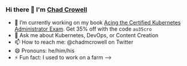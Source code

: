 ### Hi there 👋 I'm [Chad Crowell](https://www.polywork.com/chadmcrowell)

- 🔭 I’m currently working on my book [Acing the Certified Kubernetes Administrator Exam](https://www.manning.com/books/acing-the-certified-kubernetes-administrator-exam?utm_source=acingthecka&utm_medium=affiliate&utm_campaign=book_crowell_acing_6_8_22&a_aid=acingthecka&a_bid=5502c16b). Get 35% off with the code `au35cro`
- 💬 Ask me about Kubernetes, DevOps, or Content Creation
- 📫 How to reach me: @chadmcrowell on Twitter
- 😄 Pronouns: he/him/his
- ⚡ Fun fact: I used to work on a farm
-->
